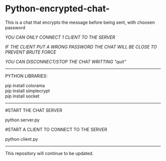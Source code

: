 # Python-encrypted-chat-
This is a chat that encrypts the message before being sent, with choosen password

*YOU CAN ONLY CONNECT 1 CLIENT TO THE SERVER*

*IF THE CLIENT PUT A WRONG PASSWORD THE CHAT WILL BE CLOSE TO PREVENT BRUTE FORCE*

*YOU CAN DISCONNECT/STOP THE CHAT WRITTING "quit"*

*****************************************************************************************************************************
PYTHON LIBRARIES:                       

pip install colorama                    
pip install simplecrypt                 
pip install socket                      
*****************************************************************************************************************************
#START THE CHAT SERVER

python server.py

#START A CLIENT TO CONNECT TO THE SERVER 

python client.py
*****************************************************************************************************************************

This repository will continue to be updated.
